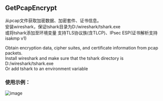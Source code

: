 ## GetPcapEncrypt
从pcap文件获取加密数据、加密套件、证书信息。  
安装wireshark，保证tshark目录为D:/wireshark/tshark.exe  
或将tshark添加至环境变量
支持TLS协议族(含TLCP)、IPsec ESP(证书解析支持isakmp v1)

Obtain encryption data, cipher suites, and certificate information from pcap packets.  
Install wireshark and make sure that the tshark directory is D:/wireshark/tshark.exe  
Or add tshark to an environment variable    
  
### 使用示例： 
![image](https://github.com/user-attachments/assets/f3074c17-0c4f-46c8-9497-eba355ba0e25)
